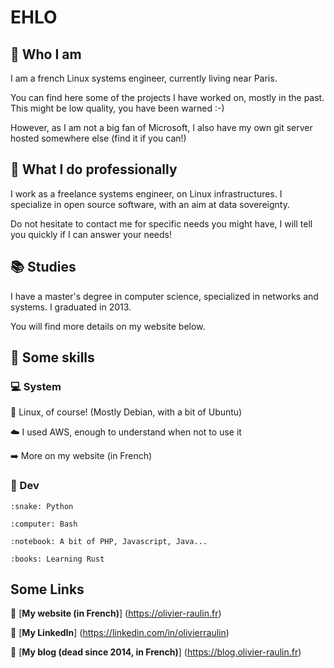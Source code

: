 # EHLO

## :man: Who I am

I am a french Linux systems engineer, currently living near Paris.

You can find here some of the projects I have worked on, mostly in the past. This might be low quality, you have been warned :-)

However, as I am not a big fan of Microsoft, I also have my own git server hosted somewhere else (find it if you can!)

## :floppy_disk: What I do professionally

I work as a freelance systems engineer, on Linux infrastructures. 
I specialize in open source software, with an aim at data sovereignty.

Do not hesitate to contact me for specific needs you might have, I will tell you quickly if I can answer your needs!

## :books: Studies

I have a master's degree in computer science, specialized in networks and systems. I graduated in 2013.

You will find more details on my website below.

## :wrench: Some skills

### :computer: System

:penguin: Linux, of course! (Mostly Debian, with a bit of Ubuntu)

:cloud: I used AWS, enough to understand when not to use it 

:arrow_right: More on my website (in French)

### :space_invader: Dev

    :snake: Python

    :computer: Bash

    :notebook: A bit of PHP, Javascript, Java...

    :books: Learning Rust

## Some Links

:link: [**My website (in French)**] (https://olivier-raulin.fr)

:link: [**My LinkedIn**] (https://linkedin.com/in/olivierraulin)

:link: [**My blog (dead since 2014, in French)**] (https://blog.olivier-raulin.fr)